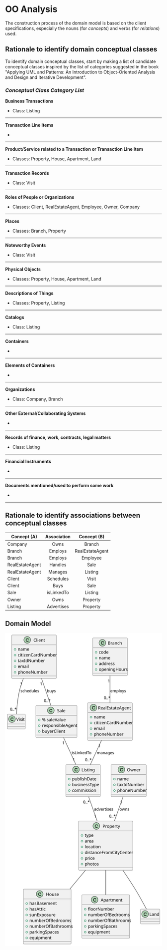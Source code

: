 # OO Analysis

The construction process of the domain model is based on the client specifications, especially the nouns (for _concepts_) and verbs (for _relations_) used.

## Rationale to identify domain conceptual classes
To identify domain conceptual classes, start by making a list of candidate conceptual classes inspired by the list of categories suggested in the book "Applying UML and Patterns: An Introduction to Object-Oriented Analysis and Design and Iterative Development".


### _Conceptual Class Category List_

**Business Transactions**

- Class: Listing

---

**Transaction Line Items**

- 

---

**Product/Service related to a Transaction or Transaction Line Item**

- Classes: Property, House, Apartment, Land

---

**Transaction Records**

- Class: Visit

---

**Roles of People or Organizations**

- Classes: Client, RealEstateAgent, Employee, Owner, Company

---

**Places**

- Classes: Branch, Property

---

**Noteworthy Events**

- Class: Visit

---

**Physical Objects**

- Classes: Property, House, Apartment, Land

---

**Descriptions of Things**

- Classes: Property, Listing

---

**Catalogs**

- Class: Listing

---

**Containers**

-

---

**Elements of Containers**

-

---

**Organizations**

- Class: Company, Branch

---

**Other External/Collaborating Systems**

-

---

**Records of finance, work, contracts, legal matters**

- Class: Listing

---

**Financial Instruments**

-

---

**Documents mentioned/used to perform some work**

-

---


## Rationale to identify associations between conceptual classes



| Concept (A) 		  |  Association   	   |   Concept (B)   |
|-----------------|:------------------:|:---------------:|
| Company  	      |        Owns        |     Branch      |
| Branch  	       |  Employs    		 	   | RealEstateAgent |
| Branch   	      |     Employs 	      |    Employee     |
| RealEstateAgent |  Handles    		 	   |      Sale       |
| RealEstateAgent |  Manages    		 	   |     Listing     |
| Client  	       | Schedules    		 	  |      Visit      |
| Client  	       |    Buys    		 	    |      Sale       |
| Sale  	         | isLinkedTo    		 	 |     Listing     |
| Owner  	        |    Owns    		 	    |    Property     |
| Listing  	      | Advertises    		 	 |    Property     |



## Domain Model

![DM.svg](DM.svg)